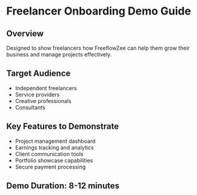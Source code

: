 # Freelancer Onboarding Demo Guide

## Overview
Designed to show freelancers how FreeflowZee can help them grow their business and manage projects effectively.

## Target Audience
- Independent freelancers
- Service providers
- Creative professionals
- Consultants

## Key Features to Demonstrate
- Project management dashboard
- Earnings tracking and analytics
- Client communication tools
- Portfolio showcase capabilities
- Secure payment processing

## Demo Duration: 8-12 minutes
